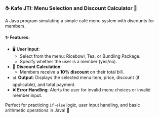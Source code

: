 ### ☕ Kafe JTI: Menu Selection and Discount Calculator 🍛  
A Java program simulating a simple café menu system with discounts for members.  

#### ✨ Features:  
- 🖥️ **User Input**:  
  - Select from the menu: Ricebowl, Tea, or Bundling Package.  
  - Specify whether the user is a member (yes/no).  
- 💸 **Discount Calculation**:  
  - Members receive a **10% discount** on their total bill.  
- 📊 **Output**: Displays the selected menu item, price, discount (if applicable), and total payment.  
- ❌ **Error Handling**: Alerts the user for invalid menu choices or invalid member input.  

Perfect for practicing `if-else` logic, user input handling, and basic arithmetic operations in Java! 🚀
